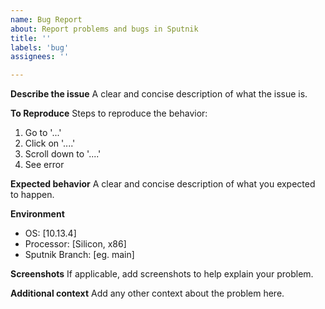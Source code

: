 ```yaml
---
name: Bug Report
about: Report problems and bugs in Sputnik
title: ''
labels: 'bug'
assignees: ''

---
```


**Describe the issue**
A clear and concise description of what the issue is.

**To Reproduce**
Steps to reproduce the behavior:

1. Go to '...'
2. Click on '....'
3. Scroll down to '....'
4. See error

**Expected behavior**
A clear and concise description of what you expected to happen.

**Environment**

- OS: [10.13.4]
- Processor: [Silicon, x86]
- Sputnik Branch: [eg. main]

**Screenshots**
If applicable, add screenshots to help explain your problem.

**Additional context**
Add any other context about the problem here.
